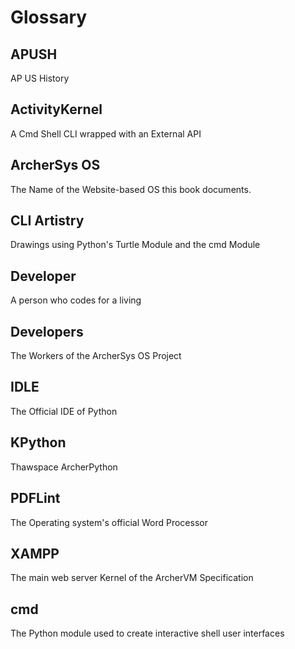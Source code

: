 # Glossary

## APUSH

AP US History

## ActivityKernel

A Cmd Shell CLI wrapped with an External API

## ArcherSys OS

The Name of the Website-based OS this book documents.

## CLI Artistry

Drawings using Python's Turtle Module and the cmd Module

## Developer

A person who codes for a living

## Developers

The Workers of the ArcherSys OS Project

## IDLE

The Official IDE of Python

## KPython

Thawspace ArcherPython

## PDFLint

The Operating system's official Word Processor

## XAMPP

The main web server Kernel of the ArcherVM Specification

## cmd

The Python module used to create interactive shell user interfaces